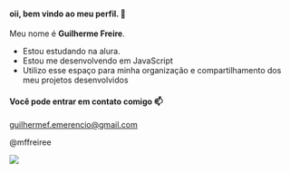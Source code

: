 #### oii, bem vindo ao meu perfil. 💛

Meu nome é **Guilherme Freire**.

- Estou estudando na alura.
- Estou me desenvolvendo em JavaScript
- Utilizo esse espaço para minha organização e compartilhamento dos meu projetos desenvolvidos
  
#### Você pode entrar em contato comigo 📫

guilhermef.emerencio@gmail.com

@mffreiree

![](https://tenor.com/sVanNmMf8Ri.gif)

